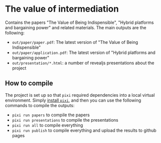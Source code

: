 # The value of intermediation

Contains the papers "The Value of Being Indispensible", "Hybrid platforms and bargaining power" and related materials. The main outputs are the following:

 * `out/paper/paper.pdf`: The latest version of "The Value of Being Indispensible"
 * `out/paper/application.pdf`: The latest version of "Hybrid platforms and bargaining power"
 * `out/presentation/*.html`: a number of revealjs presentations about the project

## How to compile

The project is set up so that `pixi` required dependencies into a local virtual environment. Simply [install `pixi`](https://pixi.sh/latest/#installation), and then you can use the following commands to compile the outputs:

 * `pixi run papers` to compile the papers
 * `pixi run presentations` to compile the presentations
 * `pixi run all` to compile everything
 * `pixi run publish` to compile everything and upload the results to github pages

